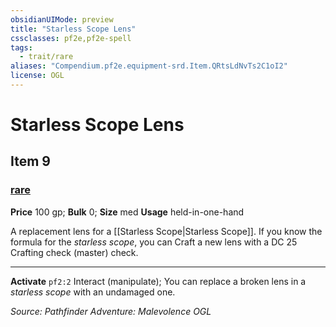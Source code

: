 ```yaml
---
obsidianUIMode: preview
title: "Starless Scope Lens"
cssclasses: pf2e,pf2e-spell
tags:
  - trait/rare
aliases: "Compendium.pf2e.equipment-srd.Item.QRtsLdNvTs2C1oI2"
license: OGL
---
```

# Starless Scope Lens
## Item 9
### [rare](rare "Rare Rarity Trait")


**Price** 100 gp; 
**Bulk** 0; **Size** med
**Usage** held-in-one-hand

A replacement lens for a [[Starless Scope|Starless Scope]]. If you know the formula for the _starless scope_, you can Craft a new lens with a DC 25 Crafting check (master) check.

* * *

**Activate** `pf2:2` Interact (manipulate); You can replace a broken lens in a _starless scope_ with an undamaged one.

*Source: Pathfinder Adventure: Malevolence*
*OGL*